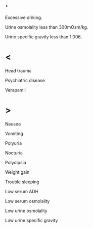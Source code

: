 # .

Excessive driking.

Urine osmolality less than 300mOsm/kg.

Urine specific gravity less than 1.006.

# <

Head trauma

Psychiatric disease

Verapamil

# >

Nausea

Vomiting

Polyuria

Nocturia

Polydipsia

Weight gain

Trouble sleeping

Low serum ADH

Low serum osmolality

Low urine osmolality

Low urine specific gravity
